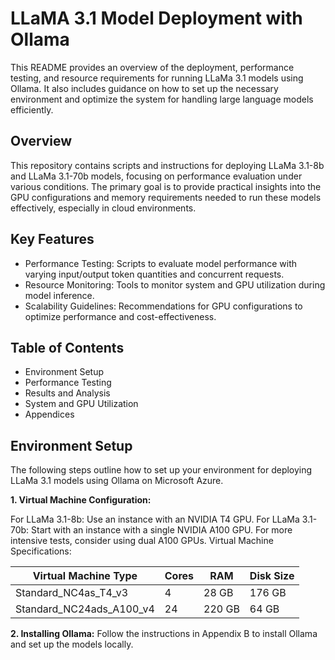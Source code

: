 # LLaMA 3.1 Model Deployment with Ollama

This README provides an overview of the deployment, performance testing, and resource requirements for running LLaMa 3.1 models using Ollama. It also includes guidance on how to set up the necessary environment and optimize the system for handling large language models efficiently.

## Overview
This repository contains scripts and instructions for deploying LLaMa 3.1-8b and LLaMa 3.1-70b models, focusing on performance evaluation under various conditions. The primary goal is to provide practical insights into the GPU configurations and memory requirements needed to run these models effectively, especially in cloud environments.

## Key Features
- Performance Testing: Scripts to evaluate model performance with varying input/output token quantities and concurrent requests.
- Resource Monitoring: Tools to monitor system and GPU utilization during model inference.
- Scalability Guidelines: Recommendations for GPU configurations to optimize performance and cost-effectiveness.

## Table of Contents
- Environment Setup
- Performance Testing
- Results and Analysis
- System and GPU Utilization
- Appendices

## Environment Setup
The following steps outline how to set up your environment for deploying LLaMa 3.1 models using Ollama on Microsoft Azure.

**1. Virtual Machine Configuration:**

For LLaMa 3.1-8b: Use an instance with an NVIDIA T4 GPU.
For LLaMa 3.1-70b: Start with an instance with a single NVIDIA A100 GPU. For more intensive tests, consider using dual A100 GPUs.
Virtual Machine Specifications:

Virtual Machine Type | Cores	| RAM	| Disk Size
--- | --- | --- | --- 
Standard_NC4as_T4_v3 | 4 | 	28 GB |	176 GB
Standard_NC24ads_A100_v4 |	24	| 220 GB	| 64 GB

**2. Installing Ollama:** Follow the instructions in Appendix B to install Ollama and set up the models locally.

